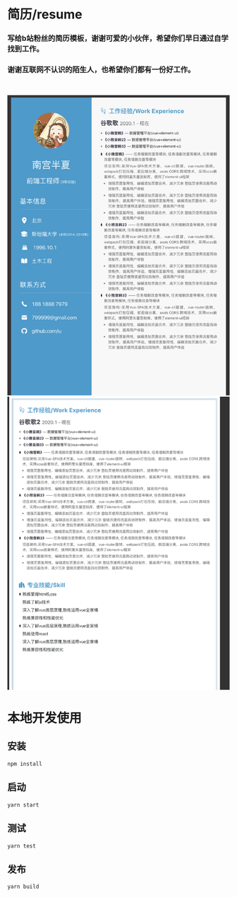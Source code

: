 # 简历/resume 

### 写给b站粉丝的简历模板，谢谢可爱的小伙伴，希望你们早日通过自学找到工作。
### 谢谢互联网不认识的陌生人，也希望你们都有一份好工作。
&nbsp;

![avatar](./banner.png)
![avatar](./banner2.png)
# 本地开发使用
##  安装
```
npm install 
```
##  启动
```
yarn start
```
##  测试
```
yarn test
```
## 发布
```
yarn build
```
